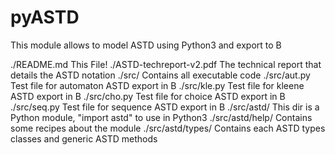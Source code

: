 pyASTD
======

This module allows to model ASTD using Python3 and export to B

./README.md                 This File!
./ASTD-techreport-v2.pdf    The technical report that details the ASTD notation
./src/                      Contains all executable code
./src/aut.py                Test file for automaton ASTD export in B
./src/kle.py                Test file for kleene ASTD export in B
./src/cho.py                Test file for choice ASTD export in B
./src/seq.py                Test file for sequence ASTD export in B
./src/astd/                 This dir is a Python module, 
                            "import astd" to use in Python3
./src/astd/help/            Contains some recipes about the module 
./src/astd/types/           Contains each ASTD types classes and generic ASTD methods